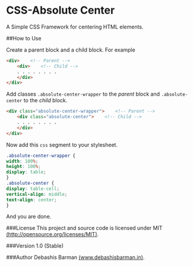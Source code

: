 CSS-Absolute Center
===================

A Simple CSS Framework for centering HTML elements.

##How to Use

Create a parent block and a child block. For example
```html
<div>    <!-- Parent -->
    <div>    <!-- Child -->
    . . . . . . . .
    </div>
</div>
```

Add classes `.absolute-center-wrapper` to the _parent_ block and `.absolute-center` to the _child_ block.
```html
<div class="absolute-center-wrapper">    <!-- Parent -->
    <div class="absolute-center">    <!-- Child -->
    . . . . . . . .
    </div>
</div>
```
Now add this `css` segment to your stylesheet.
```css
.absolute-center-wrapper {
width: 100%;
height: 100%;
display: table;
}
.absolute-center {
display: table-cell;
vertical-align: middle;
text-align: center;
}
```
And you are done.

###License
This project and source code is licensed under MIT [(http://opensource.org/licenses/MIT)](http://opensource.org/licenses/MIT).

###Version
1.0 (Stable)

###Author
Debashis Barman [(www.debashisbarman.in)](http://www.debashisbarman.in).
